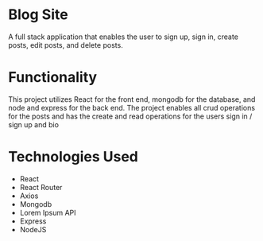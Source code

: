 <h1>Blog Site</h1>
A full stack application that enables the user to sign up, sign in, create posts, edit posts, and delete posts.
<h1>Functionality</h1>
This project utilizes React for the front end, mongodb for the database, and node and express for the back end. The project enables all crud operations for the posts and has 
the create and read operations for the users sign in / sign up and bio
<h1>Technologies Used</h1>
<ul>
  <li>React</li>
  <li>React Router</li>
  <li>Axios</li>
  <li>Mongodb</li>
  <li>Lorem Ipsum API</li>
  <li>Express</li>
  <li>NodeJS</li>
</ul>
